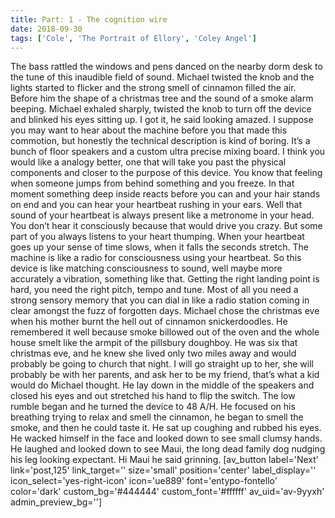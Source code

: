 ```yaml
---
title: Part: 1 - The cognition wire
date: 2018-09-30
tags: ['Cole', 'The Portrait of Ellory', 'Coley Angel']
---
```


The bass rattled the windows and pens danced on the nearby dorm desk to the tune of this inaudible field of sound. Michael twisted the knob and the lights started to flicker and the strong smell of cinnamon filled the air. Before him the shape of a christmas tree and the sound of a smoke alarm beeping. Michael exhaled sharply, twisted the knob to turn off the device and blinked his eyes sitting up. I got it, he said looking amazed. I suppose you may want to hear about the machine before you that made this commotion, but honestly the technical description is kind of boring. It’s a bunch of floor speakers and a custom ultra precise mixing board. I think you would like a analogy better, one that will take you past the physical components and closer to the purpose of this device. You know that feeling when someone jumps from behind something and you freeze. In that moment something deep inside reacts before you can and your hair stands on end and you can hear your heartbeat rushing in your ears. Well that sound of your heartbeat is always present like a metronome in your head. You don’t hear it consciously because that would drive you crazy. But some part of you always listens to your heart thumping. When your heartbeat goes up your sense of time slows, when it falls the seconds stretch. The machine is like a radio for consciousness using your heartbeat. So this device is like matching consciousness to sound, well maybe more accurately a vibration, something like that. Getting the right landing point is hard, you need the right pitch, tempo and tune. Most of all you need a strong sensory memory that you can dial in like a radio station coming in clear amongst the fuzz of forgotten days. Michael chose the christmas eve when his mother burnt the hell out of cinnamon snickerdoodles. He remembered it well because smoke billowed out of the oven and the whole house smelt like the armpit of the pillsbury doughboy. He was six that christmas eve, and he knew she lived only two miles away and would probably be going to church that night. I will go straight up to her, she will probably be with her parents, and ask her to be my friend, that’s what a kid would do Michael thought. He lay down in the middle of the speakers and closed his eyes and out stretched his hand to flip the switch. The low rumble began and he turned the device to 48 A/H. He focused on his breathing trying to relax and smell the cinnamon, he began to smell the smoke, and then he could taste it. He sat up coughing and rubbed his eyes. He wacked himself in the face and looked down to see small clumsy hands. He laughed and looked down to see Maui, the long dead family dog nudging his leg looking expectant. Hi Maui he said grinning. [av_button label='Next' link='post,125' link_target='' size='small' position='center' label_display='' icon_select='yes-right-icon' icon='ue889' font='entypo-fontello' color='dark' custom_bg='#444444' custom_font='#ffffff' av_uid='av-9yyxh' admin_preview_bg='']
